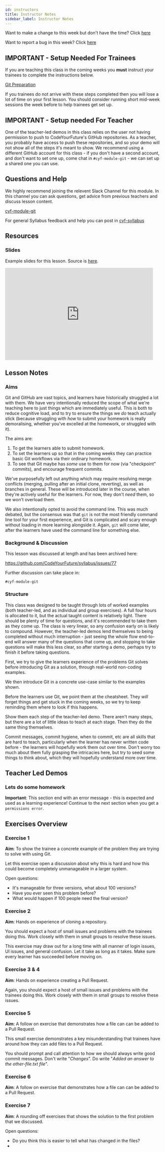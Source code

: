 ```yaml
---
id: instructors
title: Instructor Notes
sidebar_label: Instructor Notes
---
```


Want to make a change to this week but don't have the time? Click [here](https://github.com/CodeYourFuture/syllabus/issues/new?assignees=&labels=enhancement&template=change-request.md&title=)

Want to report a bug in this week? Click [here](https://github.com/CodeYourFuture/syllabus/issues/new?assignees=&labels=bug&template=bug-report.md&title=)

## IMPORTANT - Setup Needed For Trainees

If you are teaching this class in the coming weeks you **must** instruct your trainees to complete the instructions below.

[Git Preparation](../preparation)

If you trainees do not arrive with these steps completed then you will lose a lot of time on your first lesson. You should consider running short mid-week sessions the week before to help trainees get set up.

## IMPORTANT - Setup needed For Teacher

One of the teacher-led demos in this class relies on the user not having permission to push to CodeYourFuture's GitHub repositories. As a teacher, you probably have access to push these repositories, and so your demo will not show all of the steps it's meant to show. We recommend using a different GitHub account for this class - if you don't have a second account, and don't want to set one up, come chat in `#cyf-module-git` - we can set up a shared one you can use.

## Questions and Help

We highly recommend joining the relevent Slack Channel for this module. In this channel you can ask questions, get advice from previous teachers and discuss lesson content.

[cyf-module-git](https://codeyourfuture.slack.com/archives/C01DANTAGRK)

For general Syllabus feedback and help you can post in [cyf-syllabus](https://codeyourfuture.slack.com/archives/C012UUW69S8)

## Resources

### Slides

Example slides for this lesson. Source is [here](https://docs.google.com/presentation/d/1zqXv_78uzEGyTErx8zQwYmWG7aGIg6pnTn-3xSIVjhY/edit#slide=id.g7df9eebc96_0_290).

<iframe src="https://docs.google.com/presentation/d/e/2PACX-1vRXRL4f2rcCw_bw0GYSo-CfGJrD5Wi3R1RqgA7tpQRWgCNTMt3CyAAQoRquAruIcUH9gzAL_v5E6YXZ/embed?start=false&loop=false&delayms=3000" frameborder="0" width="480" height="299" allowfullscreen="true" mozallowfullscreen="true" webkitallowfullscreen="true"></iframe>

## Lesson Notes

### Aims

Git and GitHub are vast topics, and learners have historically struggled a lot with them. We have very intentionally reduced the scope of what we're teaching here to just things which are immediately useful. This is both to reduce cognitive load, and to try to ensure the things we _do_ teach actually stick (because struggling with _how_ to submit your homework is really demoralising, whether you've excelled at the homework, or struggled with it).

The aims are:

1. To get the learners able to submit homework.
2. To set the learners up so that in the coming weeks they can practice basic Git workflows via their ordinary homework.
3. To see that Git maybe has _some_ use to them for now (via "checkpoint" commits), and encourage frequent commits.

We've purposefully left out anything which may require resolving merge conflicts (merging, pulling after an initial clone, reverting), as well as branches in general. These will be introduced later in the course, when they're actively useful for the learners. For now, they don't _need_ them, so we won't overload them.

We also intentionally opted to avoid the command line. This was much debated, but the consensus was that `git` is not the most friendly command line tool for your first experience, and Git is complicated and scary enough without loading in more learning alongside it. Again, `git` will come later, after the learners have used the command line for something else.

### Background & Discussion

This lesson was discussed at length and has been archived here:

https://github.com/CodeYourFuture/syllabus/issues/77

Further discussion can take place in:

`#cyf-module-git`

### Structure

This class was designed to be taught through lots of worked examples (both teacher-led, and as individual and group exercises). A full four hours is allocated to it, but the actual taught content is relatively light. There should be plenty of time for questions, and it's recommended to take them as they come up. The class is very linear, so any confusion early on is likely to compound. However, the teacher-led demos lend themselves to being completed without much interruption - just seeing the whole flow end-to-end will answer many of the questions that come up, and stopping to take questions will make this less clear, so after starting a demo, perhaps try to finish it before taking questions.

First, we try to give the learners experience of the problems Git solves before introducing Git as a solution, through real-world non-coding examples.

We then introduce Git in a concrete use-case similar to the examples shown.

Before the learners use Git, we point them at the cheatsheet. They _will_ forget things and get stuck in the coming weeks, so we try to keep reminding them where to look if this happens.

Show them each step of the teacher-led demo. There aren't many steps, but there are a lot of little ideas to teach at each stage. Then they do the same thing themselves.

Commit messages, commit hygiene, when to commit, etc are all skills that are hard to teach, particularly when the learner has never written code before - the learners will hopefully work them out over time. Don't worry too much about them fully grasping the intricacies here, but try to seed some things to think about, which they will hopefully understand more over time.

## Teacher Led Demos

### Lets do some homework

**Important**: This section end with an error message - this is expected and used as a learning experience! Continue to the next section when you get a `permissions error`.

## Exercises Overview

### Exercise 1

**Aim**: To show the trainee a concrete example of the problem they are trying to solve with using Git.

Let this exercise open a discussion about why this is hard and how this could become completely unmanageable in a larger system.

Open questions:

- It's manageable for three versions, what about 100 versions?
- Have you ever seen this problem before?
- What would happen if 100 people need the final version?

### Exercise 2

**Aim**: Hands on experience of cloning a repository.

You should expect a host of small issues and problems with the trainees doing this. Work closely with them in small groups to resolve these issues.

This exercise may draw out for a long time with all manner of login issues, UI issues, and general confusion. Let it take as long as it takes. Make sure every learner has succeeded before moving on.

### Exercise 3 & 4

**Aim**: Hands on experience creating a Pull Request.

Again, you should expect a host of small issues and problems with the trainees doing this. Work closely with them in small groups to resolve these issues.

### Exercise 5

**Aim**: A follow on exercise that demonstrates how a file can can be added to a Pull Request.

This small exercise demonstrates a key misunderstanding that trainees have around how they can add files to a Pull Request.

You should prompt and call attention to how we should always write good commit messages. Don't write "_Changes_". Do write "_Added an answer to the other-file.txt file_".

### Exercise 6

**Aim**: A follow on exercise that demonstrates how a file can can be added to a Pull Request.

### Exercise 7

**Aim**: A rounding off exercises that shows the solution to the first problem that we discussed.

Open questions:

- Do you think this is easier to tell what has changed in the files?
-
